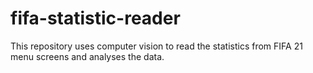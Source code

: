 # fifa-statistic-reader
This repository uses computer vision to read the statistics from FIFA 21 menu screens and analyses the data.
